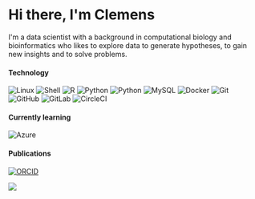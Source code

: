 # Hi there, I'm Clemens

I'm a data scientist with a background in computational biology and bioinformatics who likes to explore data to generate hypotheses, to gain new insights and to solve problems.

#### Technology 

![Linux](https://img.shields.io/badge/Linux-black?style=flat-square&logo=linux)
![Shell](https://img.shields.io/badge/bash-grey?style=flat-square&logo=gnu-bash)
![R](https://img.shields.io/badge/R-blue?style=flat-square&logo=R)
![Python](https://img.shields.io/badge/Python-yellow?style=flat-square&logo=python)
![Python](https://img.shields.io/badge/PyTorch-black?style=flat-square&logo=pytorch)
![MySQL](https://img.shields.io/badge/-MySQL-black?style=flat-square&logo=mysql)
![Docker](https://img.shields.io/badge/-Docker-black?style=flat-square&logo=docker)
![Git](https://img.shields.io/badge/-Git-black?style=flat-square&logo=git)
![GitHub](https://img.shields.io/badge/-GitHub-181717?style=flat-square&logo=github)
![GitLab](https://img.shields.io/badge/-GitLab-FCA121?style=flat-square&logo=gitlab)
![CircleCI](https://img.shields.io/badge/-CircleCI-343434?style=flat-square&logo=circleci)

#### Currently learning

![Azure](https://img.shields.io/badge/Azure-0078D4?style=flat-square&logo=microsoft-azure)

#### Publications

[![ORCID](https://img.shields.io/badge/ORCID-A6CE39?rstyle=flat-square&logo=orcid&logoColor=white)](https://orcid.org/0000-0001-8632-656X)


<img align="center" src="https://github-readme-stats.vercel.app/api?username=messersc&count_private=true&title_color=FD9047&icon_color=FD9047&text_color=0C2233&show_icons=true" />


